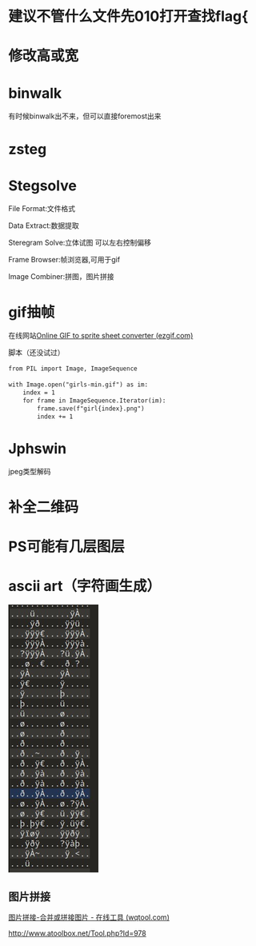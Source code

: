 
# 建议不管什么文件先010打开查找flag{

# 修改高或宽

# binwalk

有时候binwalk出不来，但可以直接foremost出来

# zsteg

# Stegsolve

File Format:文件格式

Data Extract:数据提取

Steregram Solve:立体试图 可以左右控制偏移

Frame Browser:帧浏览器,可用于gif

Image Combiner:拼图，图片拼接



# gif抽帧
在线网站[Online GIF to sprite sheet converter (ezgif.com)](https://ezgif.com/gif-to-sprite)

脚本（还没试过）
```
from PIL import Image, ImageSequence

with Image.open("girls-min.gif") as im:
    index = 1
    for frame in ImageSequence.Iterator(im):
        frame.save(f"girl{index}.png")
        index += 1

```

# Jphswin

jpeg类型解码

# 补全二维码

# PS可能有几层图层

# ascii art（字符画生成）

![](./img/3.jpg)

## 图片拼接

[图片拼接-合并或拼接图片 - 在线工具 (wqtool.com)](https://www.wqtool.com/imgmerging)

http://www.atoolbox.net/Tool.php?Id=978